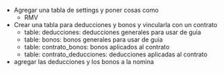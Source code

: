 - Agregar una tabla de settings y poner cosas como
  - RMV
- Crear una tabla para deducciones y bonos y vincularla con un contrato
  - table: deducciones: deducciones generales para usar de guia
  - table: bonos: bonos generales para usar de guia
  - table: contrato_bonos: bonos aplicados al contrato
  - table: contrato_deducciones: deducciones aplicadas al contrato
- agregar las deducciones y los bonos a la nomina

